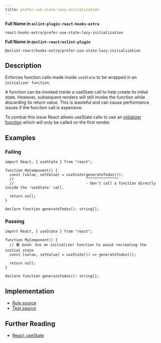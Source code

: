 ```yaml
---
title: prefer-use-state-lazy-initialization
---
```


**Full Name in `eslint-plugin-react-hooks-extra`**

```plain copy
react-hooks-extra/prefer-use-state-lazy-initialization
```

**Full Name in `@eslint-react/eslint-plugin`**

```plain copy
@eslint-react/hooks-extra/prefer-use-state-lazy-initialization
```

## Description

Enforces function calls made inside `useState` to be wrapped in an `initializer function`.

A function can be invoked inside a useState call to help create its initial state. However, subsequent renders will still invoke the function while discarding its return value. This is wasteful and can cause performance issues if the function call is expensive.

To combat this issue React allows useState calls to use an [initializer function](https://react.dev/reference/react/useState#avoiding-recreating-the-initial-state) which will only be called on the first render.

## Examples

### Failing

```tsx
import React, { useState } from "react";

function MyComponent() {
  const [value, setValue] = useState(generateTodos());
  //                                 ^^^^^^^^^^^^^^^
  //                                 - Don't call a function directly inside the 'useState' call.

  return null;
}

declare function generateTodos(): string[];
```

### Passing

```tsx
import React, { useState } from "react";

function MyComponent() {
  // 🟢 Good: Use an initializer function to avoid recreating the initial state
  const [value, setValue] = useState(() => generateTodos());

  return null;
}

declare function generateTodos(): string[];
```

## Implementation

- [Rule source](https://github.com/Rel1cx/eslint-react/tree/main/packages/plugins/eslint-plugin-react-hooks-extra/src/rules/prefer-use-state-lazy-initialization.ts)
- [Test source](https://github.com/Rel1cx/eslint-react/tree/main/packages/plugins/eslint-plugin-react-hooks-extra/src/rules/prefer-use-state-lazy-initialization.spec.ts)

## Further Reading

- [React: useState](https://react.dev/reference/react/useState#setstate)
